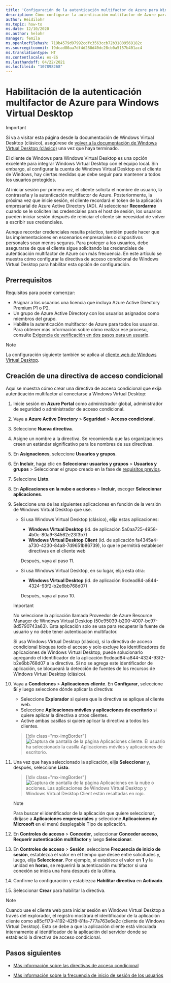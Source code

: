 ```yaml
---
title: 'Configuración de la autenticación multifactor de Azure para Windows Virtual Desktop: Azure'
description: Cómo configurar la autenticación multifactor de Azure para mejorar la seguridad de Windows Virtual Desktop.
author: Heidilohr
ms.topic: how-to
ms.date: 12/10/2020
ms.author: helohr
manager: femila
ms.openlocfilehash: 719b4579d97992cdfc3563ccb72b31809569182c
ms.sourcegitcommit: 19dcad80aa7df4d288d40dc28cb0a5157b401ac4
ms.translationtype: HT
ms.contentlocale: es-ES
ms.lasthandoff: 04/22/2021
ms.locfileid: "107898268"
---
```

# <a name="enable-azure-multifactor-authentication-for-windows-virtual-desktop"></a>Habilitación de la autenticación multifactor de Azure para Windows Virtual Desktop

>[!IMPORTANT]
> Si va a visitar esta página desde la documentación de Windows Virtual Desktop (clásico), asegúrese de [volver a la documentación de Windows Virtual Desktop (clásico)](./virtual-desktop-fall-2019/tenant-setup-azure-active-directory.md) una vez que haya terminado.

El cliente de Windows para Windows Virtual Desktop es una opción excelente para integrar Windows Virtual Desktop con el equipo local. Sin embargo, al configurar la cuenta de Windows Virtual Desktop en el cliente de Windows, hay ciertas medidas que debe seguir para mantener a todos los usuarios protegidos.

Al iniciar sesión por primera vez, el cliente solicita el nombre de usuario, la contraseña y la autenticación multifactor de Azure. Posteriormente, la próxima vez que inicie sesión, el cliente recordará el token de la aplicación empresarial de Azure Active Directory (AD). Al seleccionar **Recordarme** cuando se le soliciten las credenciales para el host de sesión, los usuarios pueden iniciar sesión después de reiniciar el cliente sin necesidad de volver a escribir sus credenciales.

Aunque recordar credenciales resulta práctico, también puede hacer que las implementaciones en escenarios empresariales o dispositivos personales sean menos seguras. Para proteger a los usuarios, debe asegurarse de que el cliente sigue solicitando las credenciales de autenticación multifactor de Azure con más frecuencia. En este artículo se muestra cómo configurar la directiva de acceso condicional de Windows Virtual Desktop para habilitar esta opción de configuración.

## <a name="prerequisites"></a>Prerrequisitos

Requisitos para poder comenzar:

- Asignar a los usuarios una licencia que incluya Azure Active Directory Premium P1 o P2.
- Un grupo de Azure Active Directory con los usuarios asignados como miembros del grupo.
- Habilite la autenticación multifactor de Azure para todos los usuarios. Para obtener más información sobre cómo realizar ese proceso, consulte [Exigencia de verificación en dos pasos para un usuario](../active-directory/authentication/howto-mfa-userstates.md#view-the-status-for-a-user).

> [!NOTE]
> La configuración siguiente también se aplica al [cliente web de Windows Virtual Desktop](https://rdweb.wvd.microsoft.com/arm/webclient/index.html).

## <a name="create-a-conditional-access-policy"></a>Creación de una directiva de acceso condicional

Aquí se muestra cómo crear una directiva de acceso condicional que exija autenticación multifactor al conectarse a Windows Virtual Desktop:

1. Inicie sesión en **Azure Portal** como administrador global, administrador de seguridad o administrador de acceso condicional.
2. Vaya a **Azure Active Directory** > **Seguridad** > **Acceso condicional**.
3. Seleccione **Nueva directiva**.
4. Asigne un nombre a la directiva. Se recomienda que las organizaciones creen un estándar significativo para los nombres de sus directivas.
5. En **Asignaciones**, seleccione **Usuarios y grupos**.
6. En **Incluir**, haga clic en **Seleccionar usuarios y grupos** > **Usuarios y grupos**  > Seleccionar el grupo creado en la fase de [requisitos previos](#prerequisites).
7. Seleccione **Listo**.
8. En **Aplicaciones en la nube o acciones** > **Incluir**, escoger **Seleccionar aplicaciones**.
9. Seleccione una de las siguientes aplicaciones en función de la versión de Windows Virtual Desktop que use.
   
   - Si usa Windows Virtual Desktop (clásico), elija estas aplicaciones:
       
       - **Windows Virtual Desktop** (id. de aplicación 5a0aa725-4958-4b0c-80a9-34562e23f3b7)
       - **Windows Virtual Desktop Client** (id. de aplicación fa4345a4-a730-4230-84a8-7d9651b86739), lo que le permitirá establecer directivas en el cliente web
       
        Después, vaya al paso 11.

   - Si usa Windows Virtual Desktop, en su lugar, elija esta otra:
       
       -  **Windows Virtual Desktop** (id. de aplicación 9cdead84-a844-4324-93f2-b2e6bb768d07)
       
        Después, vaya al paso 10.

   >[!IMPORTANT]
   > No seleccione la aplicación llamada Proveedor de Azure Resource Manager de Windows Virtual Desktop (50e95039-b200-4007-bc97-8d5790743a63). Esta aplicación solo se usa para recuperar la fuente de usuario y no debe tener autenticación multifactor.
   > 
   > Si usa Windows Virtual Desktop (clásico), si la directiva de acceso condicional bloquea todo el acceso y solo excluye los identificadores de aplicaciones de Windows Virtual Desktop, puede solucionarlo agregando el identificador de la aplicación 9cdead84-a844-4324-93f2-b2e6bb768d07 a la directiva. Si no se agrega este identificador de aplicación, se bloqueará la detección de fuentes de los recursos de Windows Virtual Desktop (clásico).

10. Vaya a **Condiciones**  >  **Aplicaciones cliente**. En **Configurar**, seleccione **Sí** y luego seleccione dónde aplicar la directiva:
    
    - Seleccione **Explorador** si quiere que la directiva se aplique al cliente web.
    - Seleccione **Aplicaciones móviles y aplicaciones de escritorio** si quiere aplicar la directiva a otros clientes.
    - Active ambas casillas si quiere aplicar la directiva a todos los clientes.
   
    > [!div class="mx-imgBorder"]
    > ![Captura de pantalla de la página Aplicaciones cliente. El usuario ha seleccionado la casilla Aplicaciones móviles y aplicaciones de escritorio.](media/select-apply.png)

11. Una vez que haya seleccionado la aplicación, elija **Seleccionar** y, después, seleccione **Listo**.

    > [!div class="mx-imgBorder"]
    > ![Captura de pantalla de la página Aplicaciones en la nube o acciones. Las aplicaciones de Windows Virtual Desktop y Windows Virtual Desktop Client están resaltadas en rojo.](media/cloud-apps-enterprise.png)

    >[!NOTE]
    >Para buscar el identificador de la aplicación que quiere seleccionar, diríjase a **Aplicaciones empresariales** y seleccione **Aplicaciones de Microsoft** en el menú desplegable Tipo de aplicación.

12. En **Controles de acceso** > **Conceder**, seleccionar **Conceder acceso**, **Requerir autenticación multifactor** y luego **Seleccionar**.
13. En **Controles de acceso** > **Sesión**, seleccione **Frecuencia de inicio de sesión**, establezca el valor en el tiempo que desee entre solicitudes y, luego, elija **Seleccionar**. Por ejemplo, si establece el valor en **1** y la unidad en **horas**, se requerirá la autenticación multifactor si una conexión se inicia una hora después de la última.
14. Confirme la configuración y establezca **Habilitar directiva** en **Activado**.
15. Seleccionar **Crear** para habilitar la directiva.

>[!NOTE]
>Cuando use el cliente web para iniciar sesión en Windows Virtual Desktop a través del explorador, el registro mostrará el identificador de la aplicación cliente como a85cf173-4192-42f8-81fa-777a763e6e2c (cliente de Windows Virtual Desktop). Esto se debe a que la aplicación cliente está vinculada internamente al identificador de la aplicación del servidor donde se estableció la directiva de acceso condicional. 

## <a name="next-steps"></a>Pasos siguientes

- [Más información sobre las directivas de acceso condicional](../active-directory/conditional-access/concept-conditional-access-policies.md)

- [Más información sobre la frecuencia de inicio de sesión de los usuarios](../active-directory/conditional-access/howto-conditional-access-session-lifetime.md#user-sign-in-frequency)

